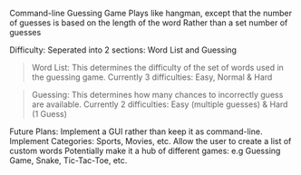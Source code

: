 Command-line Guessing Game
Plays like hangman, except that the number of guesses is based on the length of the word
Rather than a set number of guesses

Difficulty:
Seperated into 2 sections: Word List and Guessing
  >Word List:
    This determines the difficulty of the set of words used in the guessing game.
    Currently 3 difficulties: Easy, Normal & Hard
  
  >Guessing:
    This determines how many chances to incorrectly guess are available.
    Currently 2 difficulties: Easy (multiple guesses) & Hard (1 Guess)


Future Plans:
Implement a GUI rather than keep it as command-line.
Implement Categories: Sports, Movies, etc.
Allow the user to create a list of custom words
Potentially make it a hub of different games:
  e.g Guessing Game, Snake, Tic-Tac-Toe, etc.

